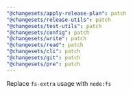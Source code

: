 ```yaml
---
"@changesets/apply-release-plan": patch
"@changesets/release-utils": patch
"@changesets/test-utils": patch
"@changesets/config": patch
"@changesets/write": patch
"@changesets/read": patch
"@changesets/cli": patch
"@changesets/git": patch
"@changesets/pre": patch
---
```


Replace `fs-extra` usage with `node:fs`
